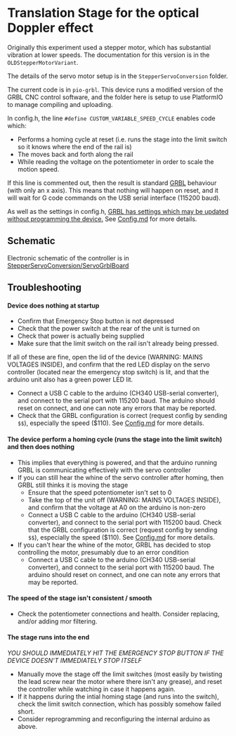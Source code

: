 # Translation Stage for the optical Doppler effect

Originally this experiment used a stepper motor, which has substantial vibration at lower speeds. The documentation for this version is in the `OLDStepperMotorVariant`. 

The details of the servo motor setup is in the `StepperServoConversion` folder.

The current code is in `pio-grbl`. This device runs a modified version of the GRBL CNC control software, and the folder here is setup to use PlatformIO to manage compiling and uploading.

In config.h, the line
`#define CUSTOM_VARIABLE_SPEED_CYCLE`
enables code which:

- Performs a homing cycle at reset (i.e. runs the stage into the limit switch so it knows where the end of the rail is)
- The moves back and forth along the rail
- While reading the voltage on the potentiometer in order to scale the motion speed.

If this line is commented out, then the result is standard [GRBL](https://github.com/gnea/grbl/wiki) behaviour (with only an x axis). This means that nothing will happen on reset, and it will wait for G code commands on the USB serial interface (115200 baud).

As well as the settings in config.h, [GRBL has settings which may be updated without programming the device.](https://github.com/gnea/grbl/wiki/Grbl-v1.1-Configuration) See [Config.md](Config.md) for more details.

## Schematic

Electronic schematic of the controller is in [StepperServoConversion/ServoGrblBoard](StepperServoConversion/ServoGrblBoard)

## Troubleshooting

#### Device does nothing at startup

- Confirm that Emergency Stop button is not depressed
- Check that the power switch at the rear of the unit is turned on
- Check that power is actually being supplied
- Make sure that the limit switch on the rail isn't already being pressed.

If all of these are fine, open the lid of the device (WARNING: MAINS VOLTAGES INSIDE), and confirm that the red LED display on the servo controller (located near the emergency stop switch) is lit, and that the arduino unit also has a green power LED lit.

- Connect a USB C cable to the arduino (CH340 USB-serial converter), and connect to the serial port with 115200 baud. The arduino should reset on connect, and one can note any errors that may be reported.
- Check that the GRBL configuration is correct (request config by sending `$$`), especially the speed ($110). See [Config.md](Config.md) for more details.

 
#### The device perform a homing cycle (runs the stage into the limit switch) and then does nothing

 - This implies that everything is powered, and that the arduino running GRBL is communicating effectively with the servo controller
 - If you can still hear the whine of the servo controller after homing, then GRBL still thinks it is moving the stage
    - Ensure that the speed potentiometer isn't set to 0
    - Take the top of the unit off (WARNING: MAINS VOLTAGES INSIDE), and confirm that the voltage at A0 on the arduino is non-zero
    -  Connect a USB C cable to the arduino (CH340 USB-serial converter), and connect to the serial port with 115200 baud. Check that the GRBL configuration is correct (request config by sending `$$`), especially the speed ($110). See [Config.md](Config.md) for more details.
 - If you can't hear the whine of the motor, GRBL has decided to stop controlling the motor, presumably due to an error condition
    - Connect a USB C cable to the arduino (CH340 USB-serial converter), and connect to the serial port with 115200 baud. The arduino should reset on connect, and one can note any errors that may be reported.


#### The speed of the stage isn't consistent / smooth

 - Check the potentiometer connections and health. Consider replacing, and/or adding mor filtering.

 
#### The stage runs into the end
   *YOU SHOULD IMMEDIATELY HIT THE EMERGENCY STOP BUTTON IF THE DEVICE DOESN'T IMMEDIATELY STOP ITSELF* 

 - Manually move the stage off the limit switches (most easily by twisting the lead screw near the motor where there isn't any grease), and reset the controller while watching in case it happens again.
 - If it happens during the intial homing stage (and runs into the switch), check the limit switch connection, which has possibly somehow failed short.
 - Consider reprogramming and reconfiguring the internal arduino as above.

 
